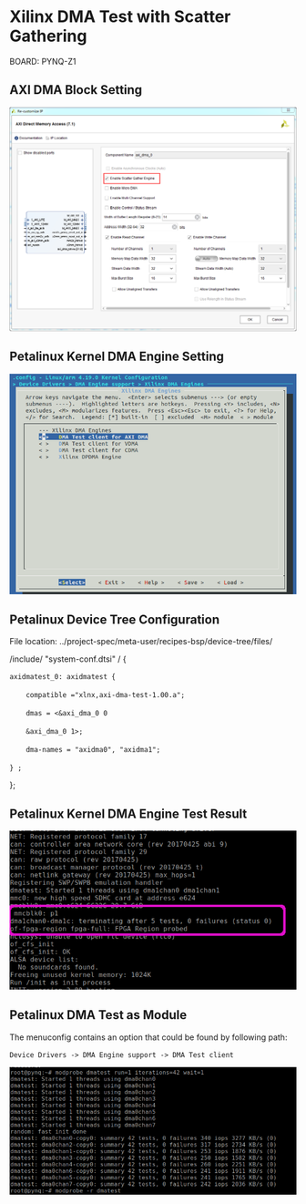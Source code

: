 # Xilinx DMA Test with Scatter Gathering
BOARD: PYNQ-Z1
## AXI DMA Block Setting
![Petalinux](https://github.com/thihakyawjob/Xilinx/blob/master/images/sg_dma_test_DMASettings.png)

## Petalinux Kernel DMA Engine Setting
![Petalinux](https://github.com/thihakyawjob/Xilinx/blob/master/images/sg_dma_test.png)

## Petalinux Device Tree Configuration

File location: ../project-spec/meta-user/recipes-bsp/device-tree/files/

/include/ "system-conf.dtsi"
/ {

	axidmatest_0: axidmatest {

		compatible ="xlnx,axi-dma-test-1.00.a";

		dmas = <&axi_dma_0 0

		&axi_dma_0 1>;

		dma-names = "axidma0", "axidma1";

	} ;

};

## Petalinux Kernel DMA Engine Test Result
![Petalinux](https://github.com/thihakyawjob/Xilinx/blob/master/images/sgdmaresult.png)

## Petalinux DMA Test as Module

The menuconfig contains an option that could be found by following path:

	Device Drivers -> DMA Engine support -> DMA Test client

![Petalinux](https://github.com/thihakyawjob/Xilinx/blob/master/images/sgdmaresult1.png)
